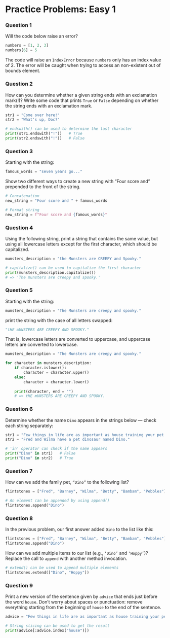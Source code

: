 # Practice Problems: Easy 1

### Question 1

Will the code below raise an error?

```python
numbers = [1, 2, 3]
numbers[6] = 5
```

The code will raise an `IndexError` because `numbers` only has an index value of 2. The error will be caught when trying to access an non-existent out of bounds element.

### Question 2

How can you determine whether a given string ends with an exclamation mark(!)? Write some code that prints `True` or `False` depending on whether the string ends with an exclamation mark.

```python
str1 = "Come over here!"
str2 = "What's up, Doc?"

# endswith() can be used to determine the last character
print(str1.endswith("!"))	# True
print(str2.endswith("!"))	# False
```

### Question 3

Starting with the string:

```python
famous_words = "seven years go..."
```

Show two different ways to create a new string with “Four score and” prepended to the front of the string.

```python
# Concatenation
new_string = "Four score and " + famous_words

# Format string
new_string = f"Four score and {famous_words}"
```

### Question 4

Using the following string, print a string that contains the same value, but using all lowercase letters except for the first character, which should be capitalized.

```python
munsters_description = "the Munsters are CREEPY and Spooky."

# capitalize() can be used to capitalize the first character
print(munsters_description.capitalize())
# => 'The munsters are creepy and spooky.'
```

### Question 5

Starting with the string:

```python
munsters_description = "The Munsters are creepy and spooky."
```

print the string with the case of all letters swapped:

```python
"tHE mUNSTERS ARE CREEPY AND SPOOKY."
```

That is, lowercase letters are converted to uppercase, and uppercase letters are converted to lowercase.

```python
munsters_description = "The Munsters are creepy and spooky."

for character in munsters_description:
    if character.islower():
        character = character.upper()
    else:
        character = character.lower()
    
    print(character, end = "")
    # => tHE mUNSTERS ARE CREEPY AND SPOOKY.
```

### Question 6

Determine whether the name `Dino` appears in the strings below — check each string separately:

```python
str1 = "Few things in life are as important as house training your pet dinosaur."
str2 = "Fred and Wilma have a pet dinosaur named Dino."

# 'in' operator can check if the name appears
print("Dino" in str1)	# False
print("Dino" in str2)	# True
```

### Question 7

How can we add the family pet, `“Dino”` to the following list?

```python
flintstones = ["Fred", "Barney", "Wilma", "Betty", "Bambam", "Pebbles"]

# An element can be appended by using append()
flintstones.append("Dino")
```

### Question 8

In the previous problem, our first answer added `Dino` to the list like this:

```python
flintstones = ["Fred", "Barney", "Wilma", "Betty", "Bambam", "Pebbles"]
flintstones.append("Dino")
```

How can we add multiple items to our list (e.g., `‘Dino’` and `‘Hoppy’`)? Replace the call to `append` with another method invocation.

```python
# extend() can be used to append multiple elements
flintstones.extend(["Dino", "Hoppy"])
```

### Question 9

Print a new version of the sentence given by `advice` that ends just before the word `house`. Don’t worry about spaces or punctuation: remove everything starting from the beginning of `house` to the end of the sentence.

```python
advice = "Few things in life are as important as house training your pet dinosaur."

# String slicing can be used to get the result
print(advice[:advice.index("house")])
```

